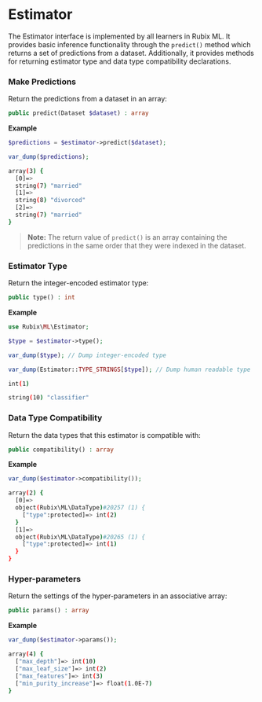 # Estimator
The Estimator interface is implemented by all learners in Rubix ML. It provides basic inference functionality through the `predict()` method which returns a set of predictions from a dataset. Additionally, it provides methods for returning estimator type and data type compatibility declarations.

### Make Predictions
Return the predictions from a dataset in an array:
```php
public predict(Dataset $dataset) : array
```

**Example**
 
```php
$predictions = $estimator->predict($dataset);

var_dump($predictions);
```

```sh
array(3) {
  [0]=>
  string(7) "married"
  [1]=>
  string(8) "divorced"
  [2]=>
  string(7) "married"
}
```

> **Note:** The return value of `predict()` is an array containing the predictions in the same order that they were indexed in the dataset.

### Estimator Type
Return the integer-encoded estimator type:
```php
public type() : int
```

**Example**

```php
use Rubix\ML\Estimator;

$type = $estimator->type();

var_dump($type); // Dump integer-encoded type

var_dump(Estimator::TYPE_STRINGS[$type]); // Dump human readable type
```

```sh
int(1)

string(10) "classifier"
```

### Data Type Compatibility
Return the data types that this estimator is compatible with:
```php
public compatibility() : array
```

**Example**

```php
var_dump($estimator->compatibility());
```

```sh
array(2) {
  [0]=>
  object(Rubix\ML\DataType)#20257 (1) {
    ["type":protected]=> int(2)
  }
  [1]=>
  object(Rubix\ML\DataType)#20265 (1) {
    ["type":protected]=> int(1)
  }
}
```

### Hyper-parameters
Return the settings of the hyper-parameters in an associative array:
```php
public params() : array
```

**Example**

```php
var_dump($estimator->params());
```

```sh
array(4) {
  ["max_depth"]=> int(10)
  ["max_leaf_size"]=> int(2)
  ["max_features"]=> int(3)
  ["min_purity_increase"]=> float(1.0E-7)
}
```